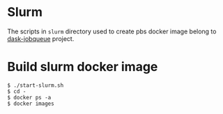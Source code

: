 # Slurm


The scripts in `slurm` directory used to create pbs docker image belong to  [dask-jobqueue](https://github.com/dask/dask-jobqueue) project.


# Build slurm docker image

```console
$ ./start-slurm.sh
$ cd -
$ docker ps -a
$ docker images


